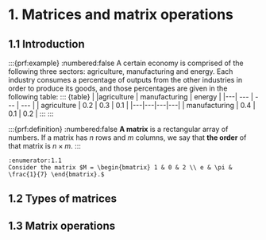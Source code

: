 # 1. Matrices and matrix operations

## 1.1 Introduction

:::{prf:example}
:numbered:false
A certain economy is comprised of the following three sectors: agriculture, manufacturing and energy. Each industry consumes a percentage of outputs from the other industries in order to produce its goods, and those percentages are given in the following table:
::: {table}
| |agriculture | manufacturing | energy | 
|---| --- | --- | --- |
| agriculture |  0.2 | 0.3 | 0.1 | 
|---|---|---|---|
| manufacturing | 0.4 | 0.1 | 0.2 | 
:::
:::

:::{prf:definition}
:numbered:false
**A matrix** is a rectangular array of numbers. If a matrix has $n$ rows and $m$ columns, we say that **the order** of that matrix is $n \times m.$
:::

```{exercise}
:enumerator:1.1
Consider the matrix $M = \begin{bmatrix} 1 & 0 & 2 \\ e & \pi & \frac{1}{7} \end{bmatrix}.$

```

## 1.2 Types of matrices

## 1.3 Matrix operations